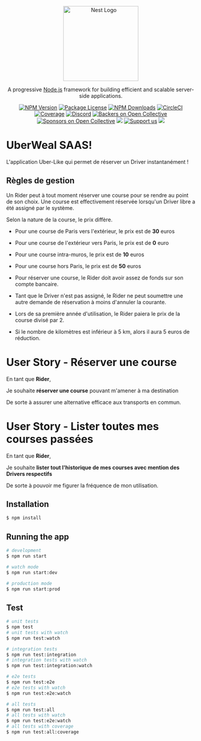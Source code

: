 <p align="center">
  <a href="http://nestjs.com/" target="blank"><img src="https://nestjs.com/img/logo-small.svg" width="200" alt="Nest Logo" /></a>
</p>

[circleci-image]: https://img.shields.io/circleci/build/github/nestjs/nest/master?token=abc123def456
[circleci-url]: https://circleci.com/gh/nestjs/nest

  <p align="center">A progressive <a href="http://nodejs.org" target="_blank">Node.js</a> framework for building efficient and scalable server-side applications.</p>
    <p align="center">
<a href="https://www.npmjs.com/~nestjscore" target="_blank"><img src="https://img.shields.io/npm/v/@nestjs/core.svg" alt="NPM Version" /></a>
<a href="https://www.npmjs.com/~nestjscore" target="_blank"><img src="https://img.shields.io/npm/l/@nestjs/core.svg" alt="Package License" /></a>
<a href="https://www.npmjs.com/~nestjscore" target="_blank"><img src="https://img.shields.io/npm/dm/@nestjs/common.svg" alt="NPM Downloads" /></a>
<a href="https://circleci.com/gh/nestjs/nest" target="_blank"><img src="https://img.shields.io/circleci/build/github/nestjs/nest/master" alt="CircleCI" /></a>
<a href="https://coveralls.io/github/nestjs/nest?branch=master" target="_blank"><img src="https://coveralls.io/repos/github/nestjs/nest/badge.svg?branch=master#9" alt="Coverage" /></a>
<a href="https://discord.gg/G7Qnnhy" target="_blank"><img src="https://img.shields.io/badge/discord-online-brightgreen.svg" alt="Discord"/></a>
<a href="https://opencollective.com/nest#backer" target="_blank"><img src="https://opencollective.com/nest/backers/badge.svg" alt="Backers on Open Collective" /></a>
<a href="https://opencollective.com/nest#sponsor" target="_blank"><img src="https://opencollective.com/nest/sponsors/badge.svg" alt="Sponsors on Open Collective" /></a>
  <a href="https://paypal.me/kamilmysliwiec" target="_blank"><img src="https://img.shields.io/badge/Donate-PayPal-ff3f59.svg"/></a>
    <a href="https://opencollective.com/nest#sponsor"  target="_blank"><img src="https://img.shields.io/badge/Support%20us-Open%20Collective-41B883.svg" alt="Support us"></a>
  <a href="https://twitter.com/nestframework" target="_blank"><img src="https://img.shields.io/twitter/follow/nestframework.svg?style=social&label=Follow"></a>
</p>
  <!--[![Backers on Open Collective](https://opencollective.com/nest/backers/badge.svg)](https://opencollective.com/nest#backer)
  [![Sponsors on Open Collective](https://opencollective.com/nest/sponsors/badge.svg)](https://opencollective.com/nest#sponsor)-->

# UberWeal SAAS!

L'application Uber-Like qui permet de réserver un Driver instantanément !

## Règles de gestion

Un Rider peut à tout moment réserver une course pour se rendre au point de son choix.
Une course est effectivement réservée lorsqu'un Driver libre a été assigné par le système.

Selon la nature de la course, le prix diffère.
- Pour une course de Paris vers l'extérieur, le prix est de **30** euros
- Pour une course de l'extérieur vers Paris, le prix est de **0** euro
- Pour une course intra-muros, le prix est de **10** euros
- Pour une course hors Paris, le prix est de **50** euros


- Pour réserver une course, le Rider doit avoir assez de fonds sur son compte bancaire.


- Tant que le Driver n'est pas assigné, le Rider ne peut soumettre une autre demande de réservation à moins d'annuler la courante.


- Lors de sa première année d'utilisation, le Rider paiera le prix de la course divisé par 2.


- Si le nombre de kilomètres est inférieur à 5 km, alors il aura 5 euros de réduction.

# User Story - Réserver une course

En tant que **Rider**,

Je souhaite **réserver une course** pouvant m'amener à ma destination

De sorte à assurer une alternative efficace aux transports en commun.

# User Story - Lister toutes mes courses passées

En tant que **Rider**,

Je souhaite **lister tout l'historique de mes courses avec mention des Drivers respectifs**

De sorte à pouvoir me figurer la fréquence de mon utilisation.



## Installation

```bash
$ npm install
```

## Running the app

```bash
# development
$ npm run start

# watch mode
$ npm run start:dev

# production mode
$ npm run start:prod
```

## Test

```bash
# unit tests
$ npm test
# unit tests with watch
$ npm run test:watch

# integration tests
$ npm run test:integration
# integration tests with watch
$ npm run test:integration:watch

# e2e tests
$ npm run test:e2e
# e2e tests with watch
$ npm run test:e2e:watch

# all tests
$ npm run test:all
# all tests with watch
$ npm run test:e2e:watch
# all tests with coverage
$ npm run test:all:coverage
```
